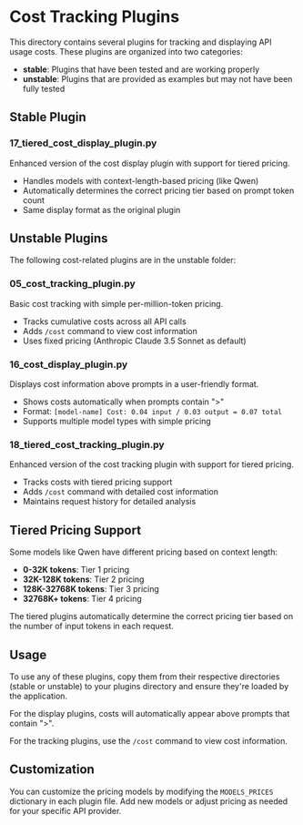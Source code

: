 # Cost Tracking Plugins

This directory contains several plugins for tracking and displaying API usage costs. These plugins are organized into two categories:

- **stable**: Plugins that have been tested and are working properly
- **unstable**: Plugins that are provided as examples but may not have been fully tested

## Stable Plugin

### 17_tiered_cost_display_plugin.py
Enhanced version of the cost display plugin with support for tiered pricing.
- Handles models with context-length-based pricing (like Qwen)
- Automatically determines the correct pricing tier based on prompt token count
- Same display format as the original plugin

## Unstable Plugins

The following cost-related plugins are in the unstable folder:

### 05_cost_tracking_plugin.py
Basic cost tracking with simple per-million-token pricing.
- Tracks cumulative costs across all API calls
- Adds `/cost` command to view cost information
- Uses fixed pricing (Anthropic Claude 3.5 Sonnet as default)

### 16_cost_display_plugin.py
Displays cost information above prompts in a user-friendly format.
- Shows costs automatically when prompts contain ">"
- Format: `[model-name] Cost: 0.04 input / 0.03 output = 0.07 total`
- Supports multiple model types with simple pricing

### 18_tiered_cost_tracking_plugin.py
Enhanced version of the cost tracking plugin with support for tiered pricing.
- Tracks costs with tiered pricing support
- Adds `/cost` command with detailed cost information
- Maintains request history for detailed analysis

## Tiered Pricing Support

Some models like Qwen have different pricing based on context length:

- **0-32K tokens**: Tier 1 pricing
- **32K-128K tokens**: Tier 2 pricing  
- **128K-32768K tokens**: Tier 3 pricing
- **32768K+ tokens**: Tier 4 pricing

The tiered plugins automatically determine the correct pricing tier based on the number of input tokens in each request.

## Usage

To use any of these plugins, copy them from their respective directories (stable or unstable) to your plugins directory and ensure they're loaded by the application.

For the display plugins, costs will automatically appear above prompts that contain ">". 

For the tracking plugins, use the `/cost` command to view cost information.

## Customization

You can customize the pricing models by modifying the `MODELS_PRICES` dictionary in each plugin file. Add new models or adjust pricing as needed for your specific API provider.